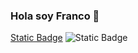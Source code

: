 ### Hola soy Franco 👋


[Static Badge](https://img.shields.io/badge/Java-grey?style=for-the-badge&logo=openjdk&logoColor=white&labelColor=black&color=orange)
![Static Badge](https://img.shields.io/badge/Html-white?style=for-the-badge&logo=html5&logoColor=white&labelColor=black&color=orange)




<!--
**eelColo/eelColo** is a ✨ _special_ ✨ repository because its `README.md` (this file) appears on your GitHub profile.

Here are some ideas to get you started:

- 🔭 I’m currently working on ...
- 🌱 I’m currently learning ...
- 👯 I’m looking to collaborate on ...
- 🤔 I’m looking for help with ...
- 💬 Ask me about ...
- 📫 How to reach me: ...
- 😄 Pronouns: ...
- ⚡ Fun fact: ...
-->
